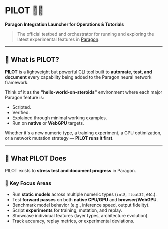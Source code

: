 # PILOT 🧠🧪

**Paragon Integration Launcher for Operations & Tutorials**

> The official testbed and orchestrator for running and exploring the latest experimental features in [Paragon](https://github.com/OpenFluke/paragon).

---

## 🚧 What is PILOT?

**PILOT** is a lightweight but powerful CLI tool built to **automate, test, and document** every capability being added to the Paragon neural network framework.

Think of it as the **"hello-world-on-steroids"** environment where each major Paragon feature is:

- Scripted.
- Verified.
- Explained through minimal working examples.
- Run on **native** or **WebGPU** targets.

Whether it's a new numeric type, a training experiment, a GPU optimization, or a network mutation strategy — **PILOT runs it first**.

---

## 🧠 What PILOT Does

PILOT exists to **stress test and document progress** in Paragon.

### 🔬 Key Focus Areas

- Run **static models** across multiple numeric types (`int8`, `float32`, etc.).
- Test **forward passes** on both **native CPU/GPU** and **browser/WebGPU**.
- Benchmark model behavior (e.g., inference speed, output fidelity).
- Script **experiments** for training, mutation, and replay.
- Showcase individual features (layer types, architecture evolution).
- Track accuracy, replay metrics, or experimental deviations.
